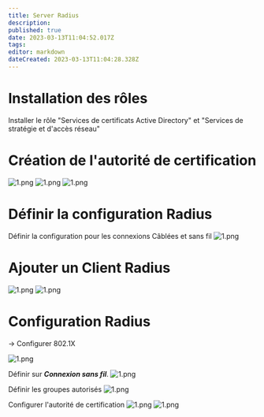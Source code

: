```yaml
---
title: Server Radius
description: 
published: true
date: 2023-03-13T11:04:52.017Z
tags: 
editor: markdown
dateCreated: 2023-03-13T11:04:28.328Z
---
```


# Installation des rôles

Installer le rôle "Services de certificats Active Directory" et "Services de stratégie et d'accès réseau"

# Création de l'autorité de certification
![1.png](img/radius/7.png)
![1.png](img/radius/10.png)
![1.png](img/radius/11.png)

# Définir la configuration Radius
Définir la configuration pour les connexions Câblées et sans fil
![1.png](img/radius/12.png)

# Ajouter un Client Radius
![1.png](img/radius/13.png)
![1.png](img/radius/14.png)
# Configuration Radius 
-> Configurer 802.1X

![1.png](img/radius/15.png)

Définir sur ***Connexion sans fil***.
![1.png](img/radius/16.png)

Définir les groupes autorisés
![1.png](img/radius/17.png)

Configurer l'autorité de certification
![1.png](img/radius/18.png)
![1.png](img/radius/19.png)

